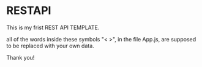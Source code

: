 # RESTAPI

This is my frist REST API TEMPLATE.

all of the words inside these symbols "< >", in the file App.js, are supposed to be replaced with your own data.

Thank you!

